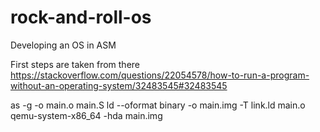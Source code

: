 # rock-and-roll-os
Developing an OS in ASM

First steps are taken from there https://stackoverflow.com/questions/22054578/how-to-run-a-program-without-an-operating-system/32483545#32483545

as -g -o main.o main.S
ld --oformat binary -o main.img -T link.ld main.o
qemu-system-x86_64 -hda main.img
